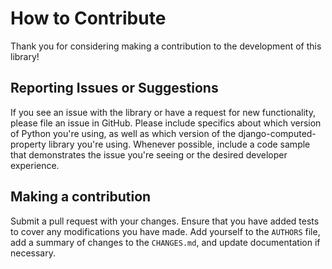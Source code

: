 # How to Contribute

Thank you for considering making a contribution to the development of this library!


## Reporting Issues or Suggestions
If you see an issue with the library or have a request for new functionality, please file an issue in GitHub.
Please include specifics about which version of Python you're using,
as well as which version of the django-computed-property library you're using.
Whenever possible, include a code sample that demonstrates the issue you're seeing or the desired developer experience.

## Making a contribution
Submit a pull request with your changes. Ensure that you have added tests to
cover any modifications you have made. Add yourself to the `AUTHORS` file,
add a summary of changes to the `CHANGES.md`, and update documentation if necessary.